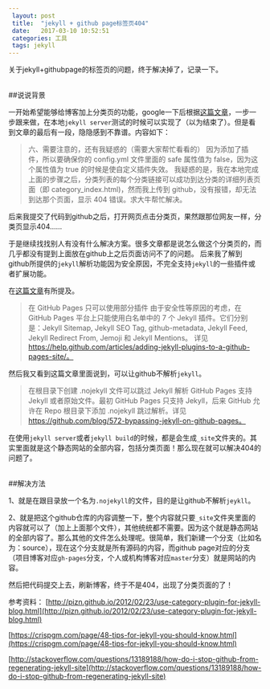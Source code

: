 ```yaml
---
 layout: post
 title:  "jekyll + github page标签页404"
 date:   2017-03-10 10:52:51
 categories: 工具
 tags: jekyll
---
```


关于jekyll+githubpage的标签页的问题，终于解决掉了，记录一下。
<!-- more -->
<br>
##说说背景


一开始希望能够给博客加上分类页的功能，google一下后根据[这篇文章](http://pizn.github.io/2012/02/23/use-category-plugin-for-jekyll-blog.html)，一步一步跟来做，在本地`jekyll server`测试的时候可以实现了（以为结束了）。但是看到文章的最后有一段，隐隐感到不靠谱。内容如下：

>六、需要注意的，还有我疑惑的（需要大家帮忙看看的）
因为添加了插件，所以要确保你的 config.yml 文件里面的 safe 属性值为 false，因为这 个属性值为 true 的时候是使自定义插件失效。
我疑惑的是，我在本地完成上面的步骤之后，分类列表的每个分类链接可以成功到达分类的详细列表页面（即 category_index.html)，然而我上传到 github，没有报错，却无法到达那个页面，显示 404 错误。求大牛帮忙解决。

后来我提交了代码到github之后，打开网页点击分类页，果然跟那位网友一样，分类页显示404……

于是继续找找别人有没有什么解决方案。很多文章都是说怎么做这个分类页的，而几乎都没有提到上面放在github上之后页面访问不了的问题。
后来我了解到github所提供的`jekyll`解析功能因为安全原因，不完全支持`jekyll`的一些插件或者扩展功能。

在[这篇文章](https://crispgm.com/page/48-tips-for-jekyll-you-should-know.html)有所提及。
>在 GitHub Pages 只可以使用部分插件
由于安全性等原因的考虑，在 GitHub Pages 平台上只能使用白名单中的 7 个 Jekyll 插件。它们分别是：Jekyll Sitemap, Jekyll SEO Tag, github-metadata, Jekyll Feed, Jekyll Redirect From, Jemoji 和 Jekyll Mentions。
详见 https://help.github.com/articles/adding-jekyll-plugins-to-a-github-pages-site/。

然后我又看到这篇文章里面说到，可以让github不解析`jekyll`。
>在根目录下创建 .nojekyll 文件可以跳过 Jekyll 解析
GitHub Pages 支持 Jekyll 或者原始文件。最初 GitHub Pages 只支持 Jekyll，后来 GitHub 允许在 Repo 根目录下添加 .nojekyll 跳过解析。详见 https://github.com/blog/572-bypassing-jekyll-on-github-pages。

在使用`jekyll server`或者`jekyll build`的时候，都是会生成`_site`文件夹的。其实里面就是这个静态网站的全部内容，包括分类页面！那么现在就可以解决404的问题了。

<br>
##解决方法

1、就是在跟目录放一个名为`.nojekyll`的文件，目的是让github不解析`jeykll`。

2、就是把这个github仓库的内容调整一下，整个内容就只要`_site`文件夹里面的内容就可以了（加上上面那个文件），其他统统都不需要。因为这个就是静态网站的全部内容了。那么其他的文件怎么处理呢。很简单，我们新建一个分支（比如名为：source），现在这个分支就是所有源码的内容，而github page对应的分支（项目博客对应`gh-pages`分支，个人或机构博客对应`master`分支）就是网站的内容。

然后把代码提交上去，刷新博客，终于不是404，出现了分类页面的了！

参考资料：
[http://pizn.github.io/2012/02/23/use-category-plugin-for-jekyll-blog.html](http://pizn.github.io/2012/02/23/use-category-plugin-for-jekyll-blog.html)

[https://crispgm.com/page/48-tips-for-jekyll-you-should-know.html](https://crispgm.com/page/48-tips-for-jekyll-you-should-know.html)

[http://stackoverflow.com/questions/13189188/how-do-i-stop-github-from-regenerating-jekyll-site](http://stackoverflow.com/questions/13189188/how-do-i-stop-github-from-regenerating-jekyll-site)
